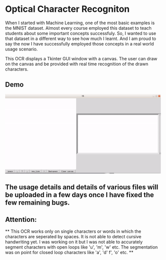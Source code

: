 # Optical Character Recogniton 

When I  started with Machine Learning, one of the most basic examples is the MNIST dataset. Almost every course employed this dataset to teach students about some important concepts successfuly. So, I wanted to use that dataset in a different way to see how much I learnt. And I am proud to say the now I have successfully employed those concepts in a real world usage scenario.

This OCR displays a Tkinter GUI window with a canvas. The user can draw on the canvas and be provided with real time recognition of the drawn characters.

## Demo
![demo gif](https://github.com/myidispg/OCR/blob/master/demo.gif)

## The usage details and details of various files will be uploaded in a few days once I have fixed the few remaining bugs.

## Attention:
** This OCR works only on single characters or words in which the characters are seperated by spaces. It is not able to detect cursive handwriting yet. I was working on it but I was not able to accurately segment characters with open loops like 'u', 'm', 'w' etc. The segmentation was on point for closed loop characters like 'a', 'd' f', 'o' etc. **

